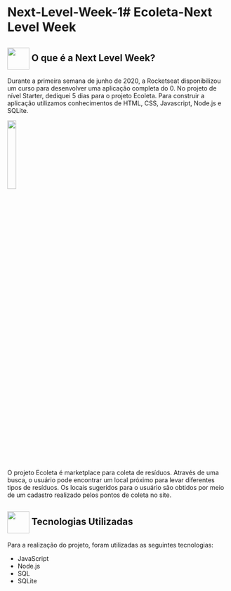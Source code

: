 # Next-Level-Week-1# Ecoleta-Next Level Week
<h2> <img src= "https://img.icons8.com/plasticine/2x/rocket.png" width="50px" height="50px" align="center"/>   O que é a Next Level Week? </h2>
  <p> Durante a primeira semana de junho de 2020, a Rocketseat disponibilizou um curso para desenvolver uma aplicação completa do 0. No projeto de nível Starter, dediquei 5 dias para o projeto Ecoleta. Para construir a aplicação utilizamos conhecimentos de HTML, CSS, Javascript, Node.js e SQLite.</p>
  
 <img src = https://github.com/mjulialobo/Next-Level-Week/blob/master/public/extras-aula-1/icones/logo.svg width="20% " align="center">
  <p> O projeto Ecoleta é marketplace para coleta de resíduos. Através de uma busca, o usuário pode encontrar um local próximo para levar diferentes tipos de resíduos. Os locais sugeridos para o usuário são obtidos por meio de um cadastro realizado pelos pontos de coleta no site. </p>
 
<h2> <img src = "https://cdn3.iconfinder.com/data/icons/chat-bot-emoji-blue-filled-color/300/14134081Untitled-3-512.png" width="50px" height="50px" align="center"/> Tecnologias Utilizadas </h2>
<p> Para a realização do projeto, foram utilizadas as seguintes tecnologias:
<ul> <li> JavaScript </li>
<li> Node.js </li>
<li> SQL </li>
<li> SQLite </li> </ul> </p>

